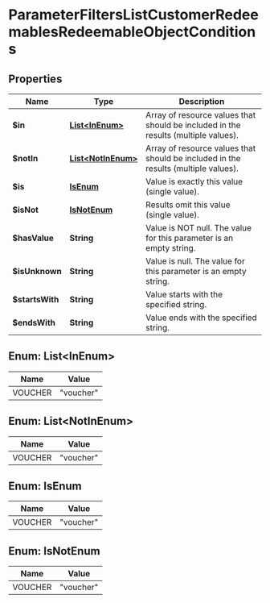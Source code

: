 

# ParameterFiltersListCustomerRedeemablesRedeemableObjectConditions


## Properties

| Name | Type | Description |
|------------ | ------------- | ------------- |
|**$in** | [**List&lt;InEnum&gt;**](#List&lt;InEnum&gt;) | Array of resource values that should be included in the results (multiple values). |
|**$notIn** | [**List&lt;NotInEnum&gt;**](#List&lt;NotInEnum&gt;) | Array of resource values that should be included in the results (multiple values). |
|**$is** | [**IsEnum**](#IsEnum) | Value is exactly this value (single value). |
|**$isNot** | [**IsNotEnum**](#IsNotEnum) | Results omit this value (single value). |
|**$hasValue** | **String** | Value is NOT null. The value for this parameter is an empty string. |
|**$isUnknown** | **String** | Value is null. The value for this parameter is an empty string. |
|**$startsWith** | **String** | Value starts with the specified string. |
|**$endsWith** | **String** | Value ends with the specified string. |



## Enum: List&lt;InEnum&gt;

| Name | Value |
|---- | -----|
| VOUCHER | &quot;voucher&quot; |



## Enum: List&lt;NotInEnum&gt;

| Name | Value |
|---- | -----|
| VOUCHER | &quot;voucher&quot; |



## Enum: IsEnum

| Name | Value |
|---- | -----|
| VOUCHER | &quot;voucher&quot; |



## Enum: IsNotEnum

| Name | Value |
|---- | -----|
| VOUCHER | &quot;voucher&quot; |



